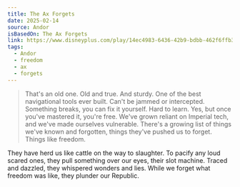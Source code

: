 ```yaml
---
title: The Ax Forgets
date: 2025-02-14
source: Andor
isBasedOn: The Ax Forgets
link: https://www.disneyplus.com/play/14ec4983-6436-42b9-bdbb-462f6ffb319e
tags:
  - Andor
  - freedom
  - ax
  - forgets
---
```

> That's an old one. Old and true. And sturdy. One of the best navigational tools ever built. Can't be jammed or intercepted. Something breaks, you can fix it yourself. Hard to learn. Yes, but once you've mastered it, you're free. We've grown reliant on Imperial tech, and we've made ourselves vulnerable. There's a growing list of things we've known and forgotten, things they've pushed us to forget. Things like freedom.  
  
They have herd us like cattle on the way to slaughter. To pacify any loud scared ones, they pull something over our eyes, their slot machine. Traced and dazzled, they whispered wonders and lies. While we forget what freedom was like, they plunder our Republic. 